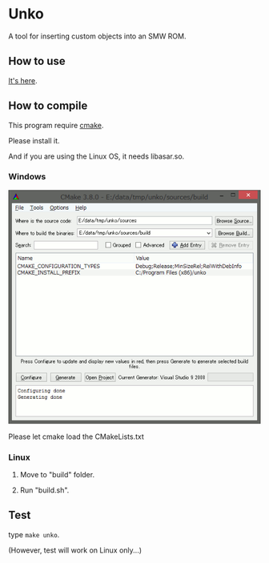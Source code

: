 # Unko

A tool for inserting custom objects into an SMW ROM.

## How to use

[It's here](https://boldowa.github.io/unko/).

## How to compile

This program require [cmake](https://cmake.org).

Please install it.

And if you are using the Linux OS, it needs libasar.so.


### Windows

![cmake gui](pic/cmake-gui.png)

Please let cmake load the CMakeLists.txt

### Linux

1. Move to "build" folder.

2. Run "build.sh".


## Test

type `make unko`.

(However, test will work on Linux only...)


